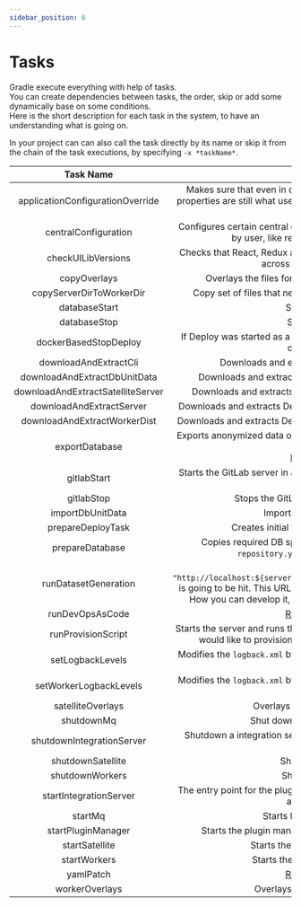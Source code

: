 ```yaml
---
sidebar_position: 6
---
```


# Tasks

Gradle execute everything with help of tasks. <br/>
You can create dependencies between tasks, the order, skip or add some dynamically base on some conditions. <br/>
Here is the short description for each task in the system, to have an understanding what is going on.

In your project can can also call the task directly by its name or skip it from the chain of the task executions,
by specifying `-x *taskName*`.

|Task Name|Description|
| :---: | :---: |
|applicationConfigurationOverride|Makes sure that even in case of overlay for `deployit.conf` certain properties are still what user defined. Like HTTP port or HTTP context root.|
|centralConfiguration|Configures certain central configuration files based on provided data by user, like repository config, workers, etc.|
|checkUILibVersions|Checks that React, Redux and other libraries are of the same version across all UI Deploy modules.|
|copyOverlays|Overlays the files for the Deploy server. [Read more here](./configuration.md#overlays)|
|copyServerDirToWorkerDir|Copy set of files that needs to be same on master and worker.|
|databaseStart|Starts a database.| 
|databaseStop|Stops a database| 
|dockerBasedStopDeploy|If Deploy was started as a docker container, will stop it and clean all created volumes.|
|downloadAndExtractCli|Downloads and extracts Cli from a private Nexus.|
|downloadAndExtractDbUnitData|Downloads and extracts DB Unit Data from a private Nexus.|
|downloadAndExtractSatelliteServer|Downloads and extracts Satellite archive from a private Nexus.|
|downloadAndExtractServer|Downloads and extracts Deploy Server archive from a private Nexus.|
|downloadAndExtractWorkerDist|Downloads and extracts Deploy Worker archive from a private Nexus.|
|exportDatabase|Exports anonymized data of the database with help of DB Unit to XML format. <br/> [Read more here](https://docs.xebialabs.com/v.10.2/deploy/concept/database-anonymizer/)|
|gitlabStart|Starts the GitLab server in a docker image. Can be used to test [Stitch](https://docs.xebialabs.com/v.10.2/deploy/stitch/introduction-to-stitch/) functionality|
|gitlabStop|Stops the GitLab server in a docker image.| 
|importDbUnitData|Imports data into a database|
|prepareDeployTask|Creates initial folders and `deployit.conf` file| 
|prepareDatabase|Copies required DB specific driver and configures `deploy-repository.yaml` in `centralConfiguration`| 
|runDatasetGeneration|The url `"http://localhost:${server.httpPort}/deployit/generate/${dataset}"` is going to be hit. This URL point is not available in Deploy by default. How you can develop it, is going to be described soon in a blog.|
|runDevOpsAsCode|[Read about it here](./configuration.md#dev-ops-as-code)|
|runProvisionScript|Starts the server and runs the provision script. You might need it if you would like to provision the test server prior to running tests.|
|setLogbackLevels|Modifies the `logback.xml` by amending the levels of logs for specified packages.|
|setWorkerLogbackLevels|Modifies the `logback.xml` by amending the levels of logs for specified packages.|
|satelliteOverlays|Overlays the files for the Satellite.|
|shutdownMq|Shut downs docker image with MQ| 
|shutdownIntegrationServer|Shutdown a integration server and all dependencies: workers, mq, satellite, etc.|
|shutdownSatellite|Shutdown a satellite.|
|shutdownWorkers|Shutdown a worker.|
|startIntegrationServer|The entry point for the plugin, which starts the integration server with all dependencies.|
|startMq|Starts MQ in a docker image.|
|startPluginManager|Starts the plugin manager. You have to have a CLI for that.|
|startSatellite|Starts the satellite as JDK process.|
|startWorkers|Starts the worker as JDK process.|
|yamlPatch|[Read about it here](./configuration.md#yaml-patches)|
|workerOverlays|Overlays the files for the Worker.|
